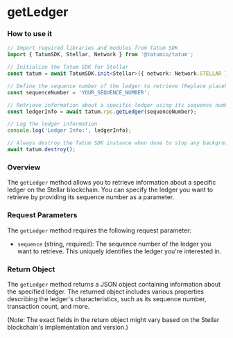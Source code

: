 # getLedger

### How to use it

```typescript
// Import required libraries and modules from Tatum SDK
import { TatumSDK, Stellar, Network } from '@tatumio/tatum';

// Initialize the Tatum SDK for Stellar
const tatum = await TatumSDK.init<Stellar>({ network: Network.STELLAR });

// Define the sequence number of the ledger to retrieve (Replace placeholders with actual values)
const sequenceNumber = 'YOUR_SEQUENCE_NUMBER';

// Retrieve information about a specific ledger using its sequence number
const ledgerInfo = await tatum.rpc.getLedger(sequenceNumber);

// Log the ledger information
console.log('Ledger Info:', ledgerInfo);

// Always destroy the Tatum SDK instance when done to stop any background processes
await tatum.destroy();
```

### Overview

The `getLedger` method allows you to retrieve information about a specific ledger on the Stellar blockchain. You can specify the ledger you want to retrieve by providing its sequence number as a parameter.

### Request Parameters

The `getLedger` method requires the following request parameter:

- `sequence` (string, required): 
  The sequence number of the ledger you want to retrieve. This uniquely identifies the ledger you're interested in.

### Return Object

The `getLedger` method returns a JSON object containing information about the specified ledger. The returned object includes various properties describing the ledger's characteristics, such as its sequence number, transaction count, and more.

(Note: The exact fields in the return object might vary based on the Stellar blockchain's implementation and version.)